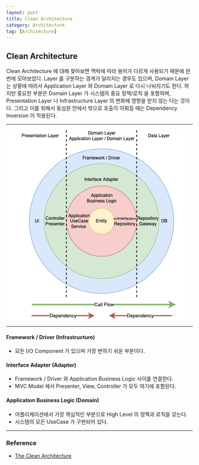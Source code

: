 ```yaml
---
layout: post
title: Clean Architecture
category: Architecture
tag: [Architecture]
---
```


## Clean Architecture

Clean Architecture 에 대해 찾아보면 맥락에 따라 용어가 다르게 사용되기 때문에 한번에 모아보았다. Layer 를 구분하는 경계가 달라지는 경우도 있으며, Domain Layer 는 상황에 따라서 Application Layer 와 Domain Layer 로 다시 나눠지기도 한다. 하지만 중요한 부분은 Domain Layer 가 시스템의 중요 정책/로직 을 포함하며, Presentation Layer 나 Infrastructure Layer 의 변화에 영향을 받지 않는 다는 것이다. 그리고 이를 위해서 동심원 안에서 밖으로 호출이 이뤄질 때는 Dependency Inversion 이 적용된다. 

***
<p align="center">
<!-- ![image](/assets/2022-04-20-clean-architecture/figure01.png) -->
<img src="https://github.com/hijigoo/hijigoo.github.io/blob/master/assets/2022-04-20-clean-architecture/figure01.png?raw=true" />
</p>

***

#### Framework / Driver (Infrastructure)
-  모든 I/O Component 가 있으며 가장 변하기 쉬운 부분이다.

#### Interface Adapter (Adapter)
- Framework / Driver 와 Application Business Logic 사이를 연결한다.
- MVC Model 에서 Presenter, View, Controller 가 모두 여기에 포함된다.

#### Application Business Logic (Domain)
- 어플리케이션에서 가장 핵심적인 부분으로 High Level 의 정책과 로직을 갖는다.
- 시스템의 모든 UseCase 가 구현되어 있다.


***
### Reference
- [The Clean Architecture](https://blog.cleancoder.com/uncle-bob/2012/08/13/the-clean-architecture.html)
